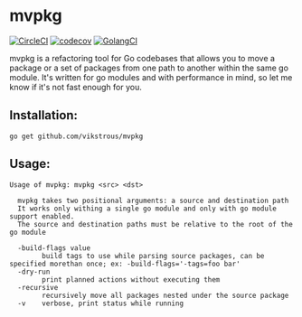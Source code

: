 # mvpkg

[![CircleCI](https://circleci.com/gh/vikstrous/mvpkg.svg?style=svg)](https://circleci.com/gh/vikstrous/mvpkg)
[![codecov](https://codecov.io/gh/vikstrous/mvpkg/branch/master/graph/badge.svg)](https://codecov.io/gh/vikstrous/mvpkg)
[![GolangCI](https://golangci.com/badges/github.com/vikstrous/mvpkg.svg)](https://golangci.com/r/github.com/vikstrous/mvpkg)

mvpkg is a refactoring tool for Go codebases that allows you to move a package
or a set of packages from one path to another within the same go module. It's
written for go modules and with performance in mind, so let me know if it's not
fast enough for you.


## Installation:

```
go get github.com/vikstrous/mvpkg
```

## Usage:

```
Usage of mvpkg: mvpkg <src> <dst>

  mvpkg takes two positional arguments: a source and destination path
  It works only withing a single go module and only with go module support enabled.
  The source and destination paths must be relative to the root of the go module

  -build-flags value
        build tags to use while parsing source packages, can be specified morethan once; ex: -build-flags='-tags=foo bar'
  -dry-run
        print planned actions without executing them
  -recursive
        recursively move all packages nested under the source package
  -v    verbose, print status while running
```
